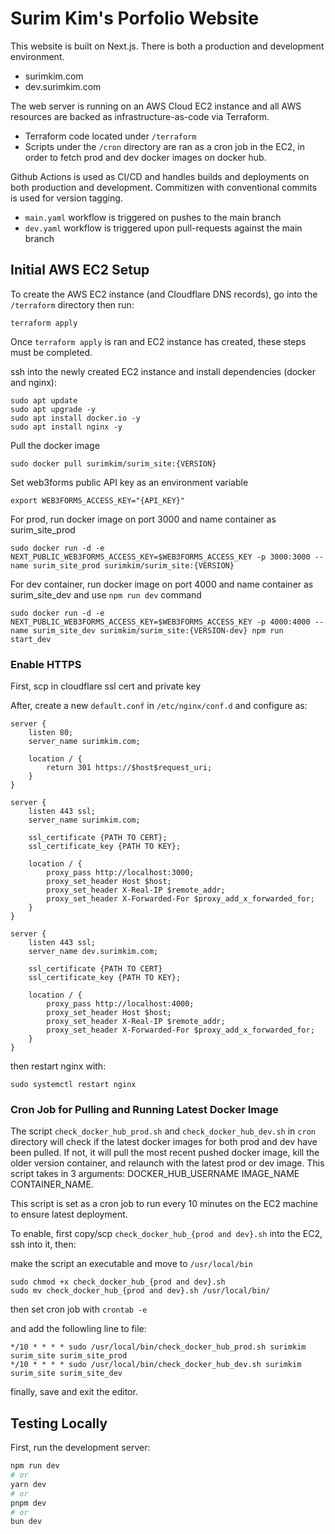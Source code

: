 # Surim Kim's Porfolio Website

This website is built on Next.js. There is both a production and development environment.
- surimkim.com
- dev.surimkim.com

The web server is running on an AWS Cloud EC2 instance and all AWS resources are backed as infrastructure-as-code via Terraform.
- Terraform code located under `/terraform`
- Scripts under the `/cron` directory are ran as a cron job in the EC2, in order to fetch prod and dev docker images on docker hub.

Github Actions is used as CI/CD and handles builds and deployments on both production and development. Commitizen with conventional commits is used for version tagging.
- `main.yaml` workflow is triggered on pushes to the main branch
- `dev.yaml` workflow is triggered upon pull-requests against the main branch


## Initial AWS EC2 Setup

To create the AWS EC2 instance (and Cloudflare DNS records), go into the `/terraform` directory then run:
```
terraform apply
```

Once `terraform apply` is ran and EC2 instance has created, these steps must be completed.

ssh into the newly created EC2 instance and install dependencies (docker and nginx):

```
sudo apt update
sudo apt upgrade -y
sudo apt install docker.io -y
sudo apt install nginx -y
```

Pull the docker image

```
sudo docker pull surimkim/surim_site:{VERSION}
```

Set web3forms public API key as an environment variable

```
export WEB3FORMS_ACCESS_KEY="{API_KEY}"
```

For prod, run docker image on port 3000 and name container as surim_site_prod

```
sudo docker run -d -e NEXT_PUBLIC_WEB3FORMS_ACCESS_KEY=$WEB3FORMS_ACCESS_KEY -p 3000:3000 --name surim_site_prod surimkim/surim_site:{VERSION}
```

For dev container, run docker image on port 4000 and name container as surim_site_dev and use `npm run dev` command

```
sudo docker run -d -e NEXT_PUBLIC_WEB3FORMS_ACCESS_KEY=$WEB3FORMS_ACCESS_KEY -p 4000:4000 --name surim_site_dev surimkim/surim_site:{VERSION-dev} npm run start_dev
```

### Enable HTTPS

First, scp in cloudflare ssl cert and private key

After, create a new `default.conf` in `/etc/nginx/conf.d` and configure as:

```
server {
    listen 80;
    server_name surimkim.com;

    location / {
        return 301 https://$host$request_uri;
    }
}

server {
    listen 443 ssl;
    server_name surimkim.com;

    ssl_certificate {PATH TO CERT};
    ssl_certificate_key {PATH TO KEY};

    location / {
        proxy_pass http://localhost:3000;
        proxy_set_header Host $host;
        proxy_set_header X-Real-IP $remote_addr;
        proxy_set_header X-Forwarded-For $proxy_add_x_forwarded_for;
    }
}

server {
    listen 443 ssl;
    server_name dev.surimkim.com;

    ssl_certificate {PATH TO CERT}
    ssl_certificate_key {PATH TO KEY};

    location / {
        proxy_pass http://localhost:4000;
        proxy_set_header Host $host;
        proxy_set_header X-Real-IP $remote_addr;
        proxy_set_header X-Forwarded-For $proxy_add_x_forwarded_for;
    }
}

```

then restart nginx with:

```
sudo systemctl restart nginx
```

### Cron Job for Pulling and Running Latest Docker Image

The script `check_docker_hub_prod.sh` and `check_docker_hub_dev.sh` in `cron` directory will check if the latest docker images for both prod and dev have been pulled. If not, it will pull the most recent pushed docker image, kill the older version container, and relaunch with the latest prod or dev image. This script takes in 3 arguments: DOCKER_HUB_USERNAME IMAGE_NAME CONTAINER_NAME.

This script is set as a cron job to run every 10 minutes on the EC2 machine to ensure latest deployment.

To enable, first copy/scp `check_docker_hub_{prod and dev}.sh` into the EC2, ssh into it, then:

make the script an executable and move to `/usr/local/bin`

```
sudo chmod +x check_docker_hub_{prod and dev}.sh
sudo mv check_docker_hub_{prod and dev}.sh /usr/local/bin/
```

then set cron job with `crontab -e`

and add the followling line to file:

```
*/10 * * * * sudo /usr/local/bin/check_docker_hub_prod.sh surimkim surim_site surim_site_prod
*/10 * * * * sudo /usr/local/bin/check_docker_hub_dev.sh surimkim surim_site surim_site_dev
```

finally, save and exit the editor.

## Testing Locally

First, run the development server:

```bash
npm run dev
# or
yarn dev
# or
pnpm dev
# or
bun dev
```